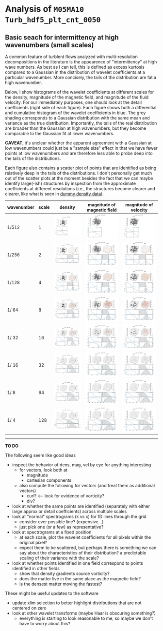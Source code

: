 # Analysis of `M05MA10 Turb_hdf5_plt_cnt_0050`

## Basic seach for intermittency at high wavenumbers (small scales)

A common feature of turblent flows analyzed with multi-resolution decompositions in the literature is the appearence of "intermittency" at high wave numbers.
As best as I can tell, this is defined as excess kurtosis compared to a Gaussian in the distribution of wavelet coefficients at a particular wavenumber.
More concisely, the tails of the distribution are fat a high wavenumber.

Below, I show histograms of the wavelet coefficients at different scales for the density, magnitude of the magnetic field, and magnitude of the fluid velocity.
For our immediately purposes, one should look at the detail coefficients (right side of each figure).
Each figure shows both a differential and cumulative histogram of the wavelet coefficients in blue.
The grey shading corresponds to a Gaussian distribution with the same mean and variance as the true distribution.
Importantly, the tails of the real distribution are broader than the Gaussian at high wavenumbers, but they become comparable to the Gaussian fit at lower wavenumbers.

**CAVEAT**, it's unclear whether the apparent agreement with a Gaussian at low wavenumbers could just be a "sample size" effect in that we have fewer points at low wavenumbers and are therefore less able to probe deep into the tails of the distributions.

Each figure also contains a scatter plot of points that are identified as being relatively deep in the tails of the distributions.
I don't personally get much out of the scatter plots at the moment besides the fact that we can maybe identify large(-ish) structures by inspection from the approximate coefficients at different resolutions (i.e., the structures become clearer and clearer, like what is seen in [dummy density data](summary-dummy.md)).

|wavenumber|scale|density|magnitude of magnetic field|magnitude of velocity|
|----------|-----|-------|---------------------------|---------------------|
|    1/512 |   1 |<img src="M05MA10/test-3d-scatter-001-001-001-dens_Turb_hdf5_plt_cnt_0050.png">|<img src="M05MA10/test-3d-scatter-001-001-001-mag_Turb_hdf5_plt_cnt_0050.png">|<img src="M05MA10/test-3d-scatter-001-001-001-vel_Turb_hdf5_plt_cnt_0050.png">|
|    1/256 |   2 |<img src="M05MA10/test-3d-scatter-002-002-002-dens_Turb_hdf5_plt_cnt_0050.png">|<img src="M05MA10/test-3d-scatter-002-002-002-mag_Turb_hdf5_plt_cnt_0050.png">|<img src="M05MA10/test-3d-scatter-002-002-002-vel_Turb_hdf5_plt_cnt_0050.png">|
|    1/128 |   4 |<img src="M05MA10/test-3d-scatter-004-004-004-dens_Turb_hdf5_plt_cnt_0050.png">|<img src="M05MA10/test-3d-scatter-004-004-004-mag_Turb_hdf5_plt_cnt_0050.png">|<img src="M05MA10/test-3d-scatter-004-004-004-vel_Turb_hdf5_plt_cnt_0050.png">|
|    1/ 64 |   8 |<img src="M05MA10/test-3d-scatter-008-008-008-dens_Turb_hdf5_plt_cnt_0050.png">|<img src="M05MA10/test-3d-scatter-008-008-008-mag_Turb_hdf5_plt_cnt_0050.png">|<img src="M05MA10/test-3d-scatter-008-008-008-vel_Turb_hdf5_plt_cnt_0050.png">|
|    1/ 32 |  16 |<img src="M05MA10/test-3d-scatter-016-016-016-dens_Turb_hdf5_plt_cnt_0050.png">|<img src="M05MA10/test-3d-scatter-016-016-016-mag_Turb_hdf5_plt_cnt_0050.png">|<img src="M05MA10/test-3d-scatter-016-016-016-vel_Turb_hdf5_plt_cnt_0050.png">|
|    1/ 16 |  32 |<img src="M05MA10/test-3d-scatter-032-032-032-dens_Turb_hdf5_plt_cnt_0050.png">|<img src="M05MA10/test-3d-scatter-032-032-032-mag_Turb_hdf5_plt_cnt_0050.png">|<img src="M05MA10/test-3d-scatter-032-032-032-vel_Turb_hdf5_plt_cnt_0050.png">|
|    1/  8 |  64 |<img src="M05MA10/test-3d-scatter-064-064-064-dens_Turb_hdf5_plt_cnt_0050.png">|<img src="M05MA10/test-3d-scatter-064-064-064-mag_Turb_hdf5_plt_cnt_0050.png">|<img src="M05MA10/test-3d-scatter-064-064-064-vel_Turb_hdf5_plt_cnt_0050.png">|
|    1/  4 | 128 |<img src="M05MA10/test-3d-scatter-128-128-128-dens_Turb_hdf5_plt_cnt_0050.png">|<img src="M05MA10/test-3d-scatter-128-128-128-mag_Turb_hdf5_plt_cnt_0050.png">|<img src="M05MA10/test-3d-scatter-128-128-128-vel_Turb_hdf5_plt_cnt_0050.png">|

---

**TO DO**

The following seem like good ideas

  * inspect the behavior of dens, mag, vel by eye for anything interesting
    - for vectors, look both at
      * magnitude
      * cartesian components
    - also compute the following for vectors (and treat them as additional vectors)
      * curl? <-- look for evidence of vorticity?
      * div?
  * look at whether the same points are identified (separately with either large approx or detail coefficients) across multiple scales
  * look at "normal" spectrograms (k vs x) for 1D lines through the grid
    - consider ever possible line? (expensive...)
    - just pick one (or a few) as representative?
  * look at spectrograms at a fixed position
    - at each scale, plot the wavelet coefficients for all pixels within the original pixel?
    - expect them to be scattered, but perhaps there is something we can say about the characteristics of their distribution? a predictable scaling of their variance with the scale?
  * look at whether points identified in one field correspond to points identified in other fields
    - show that density gradients source vorticity?
    - does the matter live in the same place as the magnetic field?
    - is the densest matter moving the fastest?

These might be useful updates to the software

  * update xlim selection to better highlight distributions that are not centered on zero
  * look at other wavelet transforms (maybe Haar is obscuring something?)
    - everything is starting to look reasonable to me, so maybe we don't have to worry about this?
